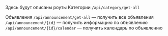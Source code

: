 Здесь будут описаны роуты
Категории
`/api/category/get-all`

Объявления
`/api/announcement/get-all` — получить все объявления
`/api/announcement/{id}` — получить информацию по объявлению
`/api/announcement/{id}/calendar` — получить календарь по объявлению
